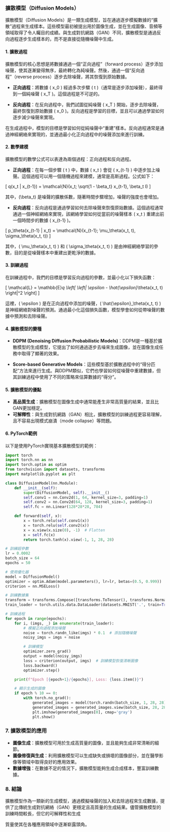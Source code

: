 ### 擴散模型（Diffusion Models）

擴散模型（Diffusion Models）是一類生成模型，旨在通過逐步模擬數據的“擴散”過程來生成樣本。這些模型最初被提出用於圖像生成，並在生成圖像、音頻等領域取得了令人矚目的成績。與生成對抗網路（GAN）不同，擴散模型是通過反向過程逐步生成樣本的，而不是直接從隨機噪聲中生成。

#### 1. 擴散過程

擴散模型的核心思想是將數據通過一個“正向過程”（forward process）逐步添加噪聲，使其逐漸變得無序，最終轉化為純噪聲。然後，通過一個“反向過程”（reverse process）逐步去除噪聲，將其恢復到原始數據。

- **正向過程**：將數據 \( x_0 \) 經過多次步驟 \( t \)（通常是逐步添加噪聲），最終得到一個純噪聲 \( x_T \)。這個過程是不可逆的。
  
- **反向過程**：在反向過程中，我們試圖從純噪聲 \( x_T \) 開始，逐步去除噪聲，最終恢復到原始數據 \( x_0 \)。反向過程是學習的目標，並且可以通過學習如何逐步減少噪聲來實現。

在生成過程中，模型的目標是學習如何從純噪聲中“重建”樣本。反向過程通常是通過神經網絡來實現的，並通過最小化正向過程中的噪聲添加來進行訓練。

#### 2. 數學建模

擴散模型的數學公式可以表達為兩個過程：正向過程和反向過程。

- **正向過程**：在每一個步驟 \( t \) 中，數據 \( x_t \) 會從 \( x_{t-1} \) 中逐步加上噪聲。這個過程可以用一個隨機過程來建模，通常是高斯過程。公式如下：

\[
q(x_t | x_{t-1}) = \mathcal{N}(x_t; \sqrt{1 - \beta_t} x_{t-1}, \beta_t I)
\]

其中，\(\beta_t\) 是噪聲的擴散係數，隨著時間步驟增加，噪聲的強度也會增加。

- **反向過程**：反向過程是通過學習如何去除噪聲來恢復原始數據。這個過程通常通過一個神經網絡來實現，該網絡學習如何從當前的噪聲樣本 \( x_t \) 重建出前一個時間步的數據 \( x_{t-1} \)。

\[
p_\theta(x_{t-1} | x_t) = \mathcal{N}(x_{t-1}; \mu_\theta(x_t, t), \sigma_\theta(x_t, t))
\]

其中，\( \mu_\theta(x_t, t) \) 和 \( \sigma_\theta(x_t, t) \) 是由神經網絡學習的參數，目的是從噪聲樣本中重建出更乾淨的數據。

#### 3. 訓練過程

在訓練過程中，我們的目標是學習反向過程的參數，並最小化以下損失函數：

\[
\mathcal{L} = \mathbb{E}_q \left[ \left\| \epsilon - \hat{\epsilon}_\theta(x_t, t) \right\|^2 \right]
\]

這裡，\( \epsilon \) 是在正向過程中添加的噪聲，\( \hat{\epsilon}_\theta(x_t, t) \) 是神經網絡對噪聲的預測。通過最小化這個損失函數，模型學會如何從帶噪聲的數據中預測和去除噪聲。

#### 4. 擴散模型的變種

- **DDPM (Denoising Diffusion Probabilistic Models)**：DDPM是一種基於擴散模型的生成模型，它提出了如何通過逐步去噪來生成圖像，並在圖像生成任務中取得了顯著的效果。

- **Score-based Generative Models**：這些模型基於擴散過程中的“得分匹配”方法來進行生成。與DDPM類似，它們也學習如何從噪聲中重建數據，但其訓練過程中使用了不同的策略來估算數據的“得分”。

#### 5. 擴散模型的優點

- **高品質生成**：擴散模型在圖像生成中通常能產生非常高質量的結果，並且比GAN更加穩定。
- **可解釋性**：與生成對抗網路（GAN）相比，擴散模型的訓練過程更容易理解，且不容易出現模式崩潰（mode collapse）等問題。

#### 6. PyTorch範例

以下是使用PyTorch實現基本擴散模型的範例：

```python
import torch
import torch.nn as nn
import torch.optim as optim
from torchvision import datasets, transforms
import matplotlib.pyplot as plt

class DiffusionModel(nn.Module):
    def __init__(self):
        super(DiffusionModel, self).__init__()
        self.conv1 = nn.Conv2d(1, 64, kernel_size=3, padding=1)
        self.conv2 = nn.Conv2d(64, 128, kernel_size=3, padding=1)
        self.fc = nn.Linear(128*28*28, 784)

    def forward(self, x):
        x = torch.relu(self.conv1(x))
        x = torch.relu(self.conv2(x))
        x = x.view(x.size(0), -1)  # Flatten
        x = self.fc(x)
        return torch.tanh(x).view(-1, 1, 28, 28)

# 訓練超參數
lr = 0.0002
batch_size = 64
epochs = 50

# 使用優化器
model = DiffusionModel()
optimizer = optim.Adam(model.parameters(), lr=lr, betas=(0.5, 0.999))
criterion = nn.MSELoss()

# 訓練數據集
transform = transforms.Compose([transforms.ToTensor(), transforms.Normalize([0.5], [0.5])])
train_loader = torch.utils.data.DataLoader(datasets.MNIST('.', train=True, download=True, transform=transform), batch_size=batch_size, shuffle=True)

# 訓練過程
for epoch in range(epochs):
    for i, (imgs, _) in enumerate(train_loader):
        # 模擬正向過程添加噪聲
        noise = torch.randn_like(imgs) * 0.1  # 添加隨機噪聲
        noisy_imgs = imgs + noise

        # 訓練模型
        optimizer.zero_grad()
        output = model(noisy_imgs)
        loss = criterion(output, imgs)  # 訓練模型恢復清晰圖像
        loss.backward()
        optimizer.step()

    print(f"Epoch [{epoch+1}/{epochs}], Loss: {loss.item()}")

    # 顯示生成的圖像
    if epoch % 10 == 0:
        with torch.no_grad():
            generated_images = model(torch.randn(batch_size, 1, 28, 28))
            generated_images = generated_images.view(batch_size, 28, 28).cpu().numpy()
            plt.imshow(generated_images[0], cmap='gray')
            plt.show()
```

### 7. 擴散模型的應用

- **圖像生成**：擴散模型可用於生成高質量的圖像，並且能夠生成非常清晰的細節。
- **圖像修復與生成**：利用擴散模型可以生成缺失或損壞的圖像部分，並在醫學影像等領域中取得良好的應用效果。
- **數據增強**：在數據不足的情況下，擴散模型能夠生成合成樣本，豐富訓練數據。

### 8. 結論

擴散模型作為一類新的生成模型，通過模擬噪聲的加入和去除過程來生成數據，提供了比傳統生成對抗網絡（GAN）更穩定且高質量的生成結果。儘管擴散模型的訓練時間較長，但它的可解釋性和生成

質量使其在各種應用領域中逐漸崭露頭角。